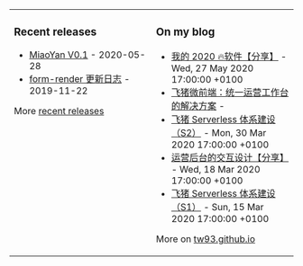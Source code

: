 <table><tr><td valign="top" width="50%">

### Recent releases
<!-- recent_releases starts -->
* [MiaoYan V0.1](https://github.com/tw93/MiaoYan/releases/tag/V0.1) - 2020-05-28
* [form-render 更新日志](https://github.com/alibaba/form-render/releases/tag/v0.3.1) - 2019-11-22
<!-- recent_releases ends -->
More [recent releases](https://github.com/tw93/tw93/blob/main/releases.md)
</td><td valign="top" width="50%">

### On my blog
<!-- blog starts -->
* [我的 2020 🔥软件【分享】](https://tw93.github.io/2020-05-27/good-app.html) - Wed, 27 May 2020 17:00:00 +0100
* [飞猪微前端：统一运营工作台的解决方案](https://tw93.github.io/2020-04-21/one.html) - 
* [飞猪 Serverless 体系建设（S2）](https://tw93.github.io/2020-03-30/serverless-two.html) - Mon, 30 Mar 2020 17:00:00 +0100
* [运营后台的交互设计【分享】](https://tw93.github.io/2020-03-18/how-to-do-design.html) - Wed, 18 Mar 2020 17:00:00 +0100
* [飞猪 Serverless 体系建设（S1）](https://tw93.github.io/2020-03-15/serverless-one.html) - Sun, 15 Mar 2020 17:00:00 +0100
<!-- blog ends -->
More on [tw93.github.io](https://tw93.github.io/)
</td></tr></table>